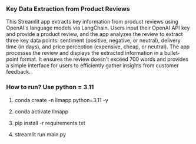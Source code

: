 ### Key Data Extraction from Product Reviews

This Streamlit app extracts key information from product reviews using OpenAI's language models via LangChain. Users input their OpenAI API key and provide a product review, and the app analyzes the review to extract three key data points: sentiment (positive, negative, or neutral), delivery time (in days), and price perception (expensive, cheap, or neutral). The app processes the review and displays the extracted information in a bullet-point format. It ensures the review doesn't exceed 700 words and provides a simple interface for users to efficiently gather insights from customer feedback.

### How to run? Use python = 3.11

1. conda create -n llmapp python=3.11 -y

2. conda activate llmapp

3. pip install -r requirements.txt

4. streamlit run main.py


